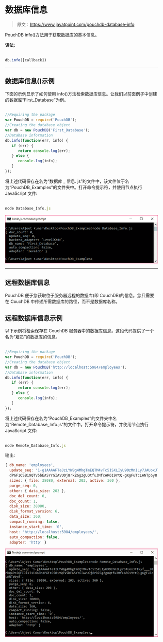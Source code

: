 # 数据库信息

> 原文：<https://www.javatpoint.com/pouchdb-database-info>

PouchDB info()方法用于获取数据库的基本信息。

**语法:**

```js

db.info([callback]) 

```

* * *

## 数据库信息()示例

下面的示例显示了如何使用 info()方法检索数据库信息。让我们以前面例子中创建的数据库“First_Database”为例。

```js

//Requiring the package
var PouchDB = require('PouchDB');
//Creating the database object
var db = new PouchDB('First_Database');
//Database information
db.info(function(err, info) {
   if (err) {
      return console.log(err);
   } else {
      console.log(info);
   }
});

```

将上述代码保存在名为“数据库 _ 信息. js”的文件中，该文件位于名为“PouchDB_Examples”的文件夹中。打开命令提示符，并使用节点执行 JavaScript 文件:

```js

node Database_Info.js

```

![PouchDB Database info 1](img/47367ba4117b8fb365ad227e71e8d105.png)

* * *

## 远程数据库信息

PouchDB 便于您获取位于服务器远程的数据库(即 CouchDB)的信息。您只需要在 CouchDB 中传递所需数据库的路径，而不是数据库名称。

## 远程数据库信息示例

以下示例将检索保存在 CouchDB 服务器中的数据库信息。这段代码提供了一个名为“雇员”的数据库的信息。

```js

//Requiring the package
var PouchDB = require('PouchDB');
//Creating the database object
var db = new PouchDB('http://localhost:5984/employees');
//Database information
db.info(function(err, info) {
   if (err) {
      return console.log(err);
   } else {
      console.log(info);
   }
});

```

将上述代码保存在名为“PouchDB_Examples”的文件夹中名为“Remote_Database_Info.js”的文件中。打开命令提示符，并使用节点执行 JavaScript 文件:

```js

node Remote_Database_Info.js

```

输出:

```js
{ db_name: 'employees',
  update_seq: '1-g1AAAAFTeJzLYWBg4MhgTmEQTM4vTc5ISXLIyU9OzMnILy7JAUoxJTIkyf___z8rkQGPoiQFIJlkT1idA0h
  dPGF1CSB19QTV5bEASYYGIAVUOj8rkZGg2gUQtfuJMfcARO19YtQ-gKgFuTcLANTpby8',
  sizes: { file: 38080, external: 203, active: 360 },
  purge_seq: 0,
  other: { data_size: 203 },
  doc_del_count: 0,
  doc_count: 1,
  disk_size: 38080,
  disk_format_version: 6,
  data_size: 360,
  compact_running: false,
  instance_start_time: '0',
  host: 'http://localhost:5984/employees/',
  auto_compaction: false,
  adapter: 'http' }

```

![PouchDB Database info 2](img/f3fe5a2866412b2589c5642727196dab.png)